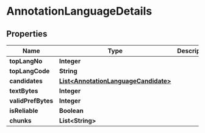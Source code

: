 # AnnotationLanguageDetails

## Properties
Name | Type | Description | Notes
------------ | ------------- | ------------- | -------------
**topLangNo** | **Integer** |  |  [optional]
**topLangCode** | **String** |  |  [optional]
**candidates** | [**List&lt;AnnotationLanguageCandidate&gt;**](AnnotationLanguageCandidate.md) |  |  [optional]
**textBytes** | **Integer** |  |  [optional]
**validPrefBytes** | **Integer** |  |  [optional]
**isReliable** | **Boolean** |  |  [optional]
**chunks** | **List&lt;String&gt;** |  |  [optional]
